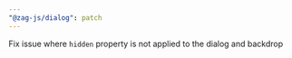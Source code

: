```yaml
---
"@zag-js/dialog": patch
---
```


Fix issue where `hidden` property is not applied to the dialog and backdrop
